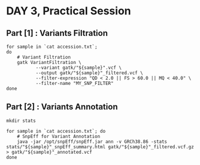# DAY 3, Practical Session

## Part [1] : Variants Filtration 
```
for sample in `cat accession.txt`;
do
    # Variant Filtration    
    gatk VariantFiltration \
           --variant gatk/"${sample}".vcf \
           --output gatk/"${sample}"_filtered.vcf \
           --filter-expression "QD < 2.0 || FS > 60.0 || MQ < 40.0" \
           --filter-name "MY_SNP_FILTER"
done
```
## Part [2] : Variants Annotation
```
mkdir stats

for sample in `cat accession.txt`; do
    # SnpEff for Variant Annotation
    java -jar /opt/snpEff/snpEff.jar ann -v GRCh38.86 -stats stats/"${sample}"_snpEff_summary.html gatk/"${sample}"_filtered.vcf.gz > gatk/"${sample}"_annotated.vcf
done 
```
